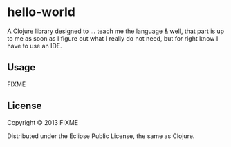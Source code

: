 # hello-world

A Clojure library designed to ... teach me the language & well, that part is up to me as soon as I figure out what I really do not need, but for right know I have to use an IDE.

## Usage

FIXME

## License

Copyright © 2013 FIXME

Distributed under the Eclipse Public License, the same as Clojure.

